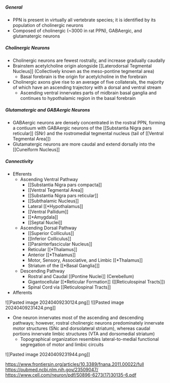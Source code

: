 ##### General
- PPN is present in virtually all vertebrate species; it is identified by its population of cholinergic neurons
- Composed of cholinergic (~3000 in rat PPN), GABAergic, and glutamatergic neurons
##### Cholinergic Neurons
- Cholinergic neurons are fewest rostrally, and increase gradually caudally
- Brainstem acetylcholine origin alongside [[Laterodorsal Tegmental Nucleus]] (Collectively known as the meso-pontine tegmental area)
	- Basal forebrain is the origin for acetylcholine in the forebrain
- Cholinergic axons give rise to an average of five collaterals, the majority of which have an ascending trajectory with a dorsal and ventral stream
	- Ascending ventral innervates parts of midbrain basal ganglia and continues to hypothalamic region in the basal forebrain
##### Glutamatergic and GABAergic Neurons
- GABAergic neurons are densely concentrated in the rostral PPN, forming a contiuum with GABAergic neurons of the [[Substantia Nigra pars reticular]] (SNr) and the rostromedial tegmental nucleus (tail of [[Ventral Tegmental Area]])
- Glutamatergic neurons are more caudal and extend dorsally into the [[Cuneiform Nucleus]]

##### Connectivity
- Efferents
	- Ascending Ventral Pathway
		- [[Substantia Nigra pars compacta]]
		- [[Ventral Tegmental Area]]
		- [[Substantia Nigra pars reticular]]
		- [[Subthalamic Nucleus]]
		- Lateral [[*Hypothalamus]]
		- [[Ventral Pallidum]]
		- [[*Amygdala]]
		- [[Septal Nuclei]]
	- Ascending Dorsal Pathway
		- [[Superior Colliculus]]
		- [[Inferior Colliculus]]
		- [[Parainterfascicular Nucleus]]
		- Reticular [[*Thalamus]]
		- Anterior [[*Thalamus]]
		- Motor, Sensory, Associative, and Limbic [[*Thalamus]]
		- Striatum of the [[*Basal Ganglia]]]
	- Descending Pathway
		- Rostral and Caudal [[Pontine Nuclei]] (Cerebellum)
		- Gigantocellular [[*Reticular Formation]] ([[Reticulospinal Tracts]])
		- Spinal Cord via [[Reticulospinal Tracts]]
- Afferents

![[Pasted image 20240409230124.png]]
![[Pasted image 20240409231424.png]]
- One neuron innervates most of the ascending and descending pathways; however, rostral cholinergic neurons predominately innervate motor structures (SNc and dorsolateral striatum), whereas caudal portions innervate limbic structures (VTA and dorsomedial striatum)
	- Topographical organization resembles lateral-to-medial functional segregation of motor and limbic circuits

![[Pasted image 20240409231944.png]]



https://www.frontiersin.org/articles/10.3389/fnana.2011.00022/full
https://pubmed.ncbi.nlm.nih.gov/23509047/
https://www.cell.com/neuron/pdf/S0896-6273(17)30135-6.pdf
